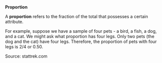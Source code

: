 **Proportion**

A **proportion** refers to the fraction of the total that possesses a certain attribute.

For example, suppose we have a sample of four pets - a bird, a fish, a dog, and a cat. We might ask what proportion has four legs. Only two pets (the dog and the cat) have four legs. Therefore, the proportion of pets with four legs is 2/4 or 0.50.

Source: stattrek.com